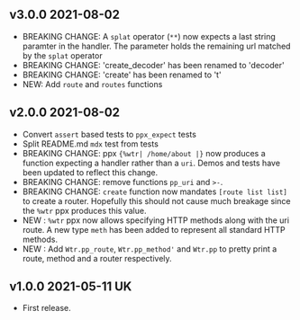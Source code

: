 ## v3.0.0 2021-08-02 

- BREAKING CHANGE: A `splat` operator (`**`) now expects a last string paramter
  in the handler. The parameter holds the remaining url matched by the `splat` operator
- BREAKING CHANGE: 'create_decoder' has been renamed to 'decoder'
- BREAKING CHANGE: 'create' has been renamed to 't'
- NEW: Add `route` and `routes` functions

## v2.0.0 2021-08-02 

- Convert `assert` based tests to `ppx_expect` tests
- Split README.md `mdx` test from tests
- BREAKING CHANGE: ppx `{%wtr| /home/about |}` now produces a function
  expecting a handler rather than a `uri`. Demos and tests have been updated to
  reflect this change.
- BREAKING CHANGE: remove functions `pp_uri` and `>-`.
- BREAKING CHANGE: `create` function now mandates `[route list list]` to create
  a router. Hopefully this should not cause much breakage since the `%wtr` ppx 
  produces this value.
- NEW : `%wtr` ppx now allows specifying HTTP methods along with the uri route. A new 
  type `meth` has been added to represent all standard HTTP methods.
- NEW : Add `Wtr.pp_route`, `Wtr.pp_method'` and `Wtr.pp` to pretty print a route, method 
  and a router respectively.

## v1.0.0 2021-05-11 UK

- First release.
